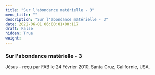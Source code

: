 ```yaml
---
title: "Sur l'abondance matérielle - 3"
menu_title: ""
description: "Sur l'abondance matérielle - 3"
date: 2022-06-01 06:00:01+00:117
draft: False
hidden: True
weight:
---
```

### Sur l'abondance matérielle - 3

Jésus - reçu par FAB le 24 Février 2010, Santa Cruz, Californie, USA.



